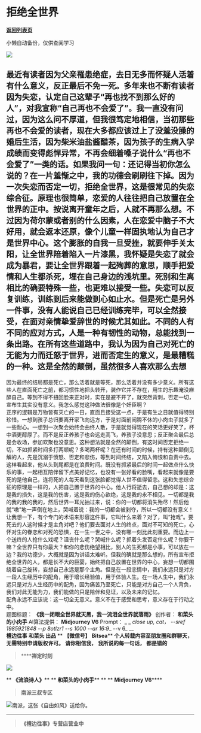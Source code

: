 # 拒绝全世界

[**返回列表页**](/gzh/槽边往事)

小懒自动备份，仅供查阅学习

![](https://mmbiz.qpic.cn/mmbiz_jpg/Ia6gU9JNtkoQ0sxgWictTibaib4ys6HIbDFkoKs8GK3qwNODfNrxhS6FRZlYZVx657kBLRw3ZpBHVibW0HXzWLM7QA/640?wx_fmt=jpeg&from;=appmsg)

最近有读者因为父亲罹患绝症，去日无多而怀疑人活着有什么意义，反正最后不免一死。多年来也不断有读者因为失恋，认定自己这辈子“再也找不到那么好的人”，对我宣称“自己再也不会爱了”。我一直没有问过，因为这么问不厚道，但我很笃定地相信，当初那些再也不会爱的读者，现在大多都应该过上了没羞没臊的婚后生活，因为柴米油盐酱醋茶，因为孩子的生病入学成绩而变得彪悍异常，不再会细着嗓子说什么“再也不会爱了”一类的话。如果我问一句：还记得当初你怎么说的？在一片羞惭之中，我的功德会刷刷往下掉。因为一次失恋而否定一切，拒绝全世界，这是很常见的失恋综合征。原理也很简单，恋爱的人往往把自己放置在全世界的正中。按说离开童年之后，人就不再那么想。不过因为荷尔蒙或者别的什么因素，人在恋爱中脑子不大好用，就会返本还原，像个儿童一样固执地认为自己才是世界中心。这个膨胀的自我一旦受挫，就要伸手关太阳，让全世界陪着陷入一片漆黑，我怀疑是失恋了就会成为暴君，要让全世界跟着一起殉葬的意思，顺手把爱情和人生都杀死，埋在自己身边的浅坑里。死别和生离相比的确要特殊一些，也更难以接受一些。失恋可以反复训练，训练到后来能做到心如止水。但是死亡是另外一件事，没有人能说自己已经训练完毕，可以全然接受，在面对亲情挚爱辞世的时候尤其如此。不同的人有不同的应对方式，人是一种有韧性的动物，总能找到一条出路。在所有这些道路中，我认为因为自己对死亡的无能为力而迁怒于世界，进而否定生的意义，是最糟糕的一种。这是全然的颠倒，虽然很多人喜欢那么去想
---
因为最终的结局都是死亡，那么活着就是等死，那么活着并没有多少意义。所有这些人在直面死亡之前，都习惯性地把头转开，装作它并不存在，用生的乐趣淹没麻醉自己。等到不得不扭回脸来正对时，实在是避不开了，就突然背刺，否定一切，宣布生其实没有意义。我怎么感觉这种做法很像是个奸臣啊？  
正序的逻辑是万物皆有灭亡的一日，直面且接受这一点，于是有生之日就值得特别珍惜。一想到孩子总归要离开家飞向远方，于是对面前闹腾不休的小肉虫子就多了一些耐心。一想到一次聚会始终会曲终人散，于是就觉得现在的笑话更好笑了，杯中酒更醇厚了。而不是反正养孩子也会远走高飞，养孩子没意思；反正聚会最后总是会收场，参加欢聚也没意思。这种想法就是全然的颠倒，有这时间否定拒绝一切，不如抓紧时间多打两顿呢？多喝两杯呢？在还有时间的时候，持有这种颠倒见解的人，先是沉溺于愤怒、否定和悲伤，等到时间终结，又陷入悔恨和自责中去。这样看起来，他从头到尾都是在浪费时间。既没有抓紧最后的时间一起做点什么快乐的事，一起相互陪伴留下点美好记忆，也没有一张好看的脸嘴，看起来就像是要死的是他自己，连将死的人每天看到这张脸都觉得人世不值得留恋。这和失恋综合征的原理是一样的，人把自己置于世界的中心。他人行将逝去，自己想的却是：这是我的损失，这是我的伤害，这是我的伤心欲绝，这是我的永不相见。一切都是我的我的我的我的，然后世界一耳光抽过来，说：你的一切都将消失殆尽！然后他就“嗷”地一声倒在地上，哭喊着说：我的一切都会被剥夺，所以一切都没有意义！让我想一下，有个专门的术语来形容这件事，它叫什么来着？对了，叫“抢戏”。要死去的人这时候才是主角对吧？他们要去面对人生的终点，面对不可知的死亡，心怀对生的眷恋和对死的恐惧，在一生一世之中，没有哪一刻比此刻重要。而边上一个送终的人抢什么戏呢？沮丧什么呢？哭喊什么呢？抓着头发否定什么呢？你要干嘛？全世界只有你最大？和你的悲伤绝望相比，别人的生死都是小事，可以放在一边？我的功德少，大概就是因为讲话太难听。但我的确就是那么想的，所有宣布拒绝全世界的人，都是长不大的巨婴，始终把自己放置在世界的中心，妄想一切都围绕着自己旋转，妄想自己永远是那个主角。但是在一段恋情中，我们永远只是对方一段人生经历中的配角，用于增长经验值，用于体验人生。在一场人生中，我们永远只是对方人生经历中的配角，因为痛苦乃至死亡，只能是对方自己一个人背负，我们对此无能为力，我们能做的只是陪伴和见证，以及未来的记忆。  
配角永远不应该说：这一切全无意义。意义不在于感受和思考，意义存在于行动之中。  
题图标题： **《我一闭眼全世界就天黑，我一流泪全世界就落雨》** 创作者： **和菜头的小肉手** AI算法提供： **Midjourney V6**
Prompt： _ _ _close up, cat， --sref 1985921848 --p 8otlzr1 --s 1000 --ar 16:9__
\--v 6_ __  
 **槽边往事** **和菜头 出品** ** **【微信号】** **Bitsea**** **个人转载内容至朋友圈和群聊天，无需特别申请版权许可。**
**请你相信我，** **我所说的每一句话，** **都是错的**

>  ******禅定时刻**

![](https://mmbiz.qpic.cn/mmbiz_jpg/Ia6gU9JNtkoQ0sxgWictTibaib4ys6HIbDFyXA6sOU7RwPMtuVfvp0icZic1iaJntRHWTEl6FvXJCCR9Jy2VJ4jTznxA/640?wx_fmt=jpeg&from;=appmsg)

 ** **《流浪诗人》**** ** **和菜头的小肉手**** ** ** **Midjourney V6******

>  **南派三叔专区**

![](https://mmbiz.qpic.cn/mmbiz_jpg/Ia6gU9JNtkoQ0sxgWictTibaib4ys6HIbDFwBGjAFmEibaKTxKKKa6FgLgoGTajX73FdLchAla8zibRVdFMoibFdnGdQ/640?wx_fmt=jpeg&from;=appmsg)南派，这张《自由如风》送给你。
****

>  **《槽边往事》专营店营业中**

  
  

